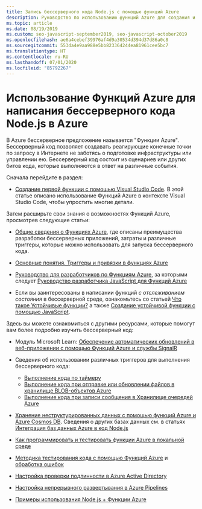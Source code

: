 ```yaml
---
title: Запись бессерверного кода Node.js с помощью функций Azure
description: Руководство по использованию функций Azure для создания и развертывания бессерверного кода с помощью функций Azure.
ms.topic: article
ms.date: 08/19/2019
ms.custom: seo-javascript-september2019, seo-javascript-october2019
ms.openlocfilehash: ae6a4cebef39976af4d9a30534d394d37d86a0c8
ms.sourcegitcommit: 553da4e9aa988e5bb823364244ea81961cee5bc7
ms.translationtype: HT
ms.contentlocale: ru-RU
ms.lasthandoff: 07/01/2020
ms.locfileid: "85792267"
---
```

# <a name="use-azure-functions-to-write-serverless-nodejs-code-on-azure"></a>Использование Функций Azure для написания бессерверного кода Node.js в Azure

В Azure бессерверное предложение называется "Функции Azure". Бессерверный код позволяет создавать реагирующие конечные точки по запросу в Интернете не заботясь о подготовке инфраструктуры или управлении ею. Бессерверный код состоит из сценариев или других битов кода, которые выполняются в ответ на различные события. 

Сначала перейдите в раздел:

- [Создание первой функции с помощью Visual Studio Code](/azure/azure-functions/functions-create-first-function-vs-code). В этой статье описано использование Функций Azure в контексте Visual Studio Code, чтобы упростить многие детали.

Затем расширьте свои знания о возможностях Функций Azure, просмотрев следующие статьи:

- [Общие сведения о Функциях Azure](/azure/azure-functions/functions-overview), где описаны преимущества разработки бессерверных приложений, затраты и различные триггеры, которые можно использовать для запуска бессерверного кода.

- [Основные понятия. Триггеры и привязки в функциях Azure](/azure/azure-functions/functions-triggers-bindings)

- [Руководство для разработчиков по Функциям Azure](/azure/azure-functions/functions-reference), за которыми следует [Руководство разработчика JavaScript для Функций Azure](/azure/azure-functions/functions-reference-node)

- Если вы заинтересованы в написании функций *с отслеживанием состояния* в бессерверной среде, ознакомьтесь со статьей [Что такое Устойчивые функции?](/azure/azure-functions/durable/durable-functions-overview) а также [Создание устойчивой функции с помощью JavaScript](/azure/azure-functions/durable/quickstart-js-vscode).

Здесь вы можете ознакомиться с другими ресурсами, которые помогут вам более подробно изучить бессерверный код:

- Модуль Microsoft Learn: [Обеспечение автоматических обновлений в веб-приложении с помощью Функций Azure и службы SignalR](https://docs.microsoft.com/learn/modules/automatic-update-of-a-webapp-using-azure-functions-and-signalr/)

- Сведения об использовании различных триггеров для выполнения бессерверного кода:

  - [Выполнение кода по таймеру](/azure/azure-functions/functions-create-scheduled-function)
  - [Выполнение кода при отправке или обновлении файлов в хранилище BLOB-объектов Azure](/azure/storage/blobs/storage-upload-process-images?tabs=nodejsv10)
  - [Выполнение кода при записи сообщения в Хранилище очередей Azure](/azure/azure-functions/functions-create-storage-queue-triggered-function)

- [Хранение неструктурированных данных с помощью функций Azure и Azure Cosmos DB](/azure/azure-functions/functions-integrate-store-unstructured-data-cosmosdb?tabs=javascript). Сведения о других базах данных см. в статьях [Интеграция баз данных Azure в код Node.js](node-howto-integrate-databases.md)

- [Как программировать и тестировать функции Azure в локальной среде](/azure/azure-functions/functions-develop-local)

- [Методика тестирования кода с помощью Функций Azure](/azure/azure-functions/functions-test-a-function) и [обработка ошибок](/azure/azure-functions/functions-bindings-error-pages)

- [Настройка проверки подлинности в Azure Active Directory](/azure/app-service/configure-authentication-provider-aad?toc=%2fazure%2fazure-functions%2ftoc.json)

- [Настройка непрерывного развертывания в Azure Pipelines](/azure/azure-functions/functions-how-to-azure-devops)

- [Примеры использования Node.js + Функции Azure](/samples/browse/?languages=javascript%2Cnodejs&products=azure-functions)

